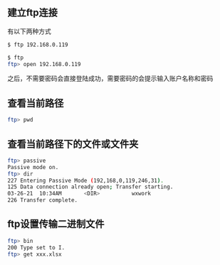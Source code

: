 ## 建立ftp连接

有以下两种方式

```bash
$ ftp 192.168.0.119
```

```bash
$ ftp
ftp> open 192.168.0.119
```

之后，不需要密码会直接登陆成功，需要密码的会提示输入账户名称和密码

## 查看当前路径

```bash
ftp> pwd
```

## 查看当前路径下的文件或文件夹

```bash
ftp> passive
Passive mode on.
ftp> dir
227 Entering Passive Mode (192,168,0,119,246,31).
125 Data connection already open; Transfer starting.
03-26-21  10:34AM       <DIR>          wxwork
226 Transfer complete.
```

## ftp设置传输二进制文件

```bash
ftp> bin
200 Type set to I.
ftp> get xxx.xlsx
```

